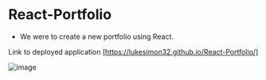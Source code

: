# React-Portfolio

* We were to create a new portfolio using React.

Link to deployed application [https://lukesimon32.github.io/React-Portfolio/]

![image](https://user-images.githubusercontent.com/84144642/142296013-a8bcce8c-3680-4c1f-ac82-ca7eacc998dd.png)